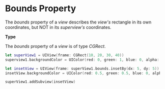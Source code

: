 # Bounds Property

The *bounds* property of a *view* describes the *view's* rectangle in its own coordinates, but NOT in its *superview's* coordinates.

**Type**

The *bounds* property of a *view* is of type *CGRect*. 


```swift
let superView1 = UIView(frame: CGRect(10, 20, 30, 40))
superview1.backgroundColor = UIColor(red: 0, green: 1, blue: 0, alpha: 1)

let insetView = UIView(frame: superView1.bounds.insetBy(dx: 5, dy: 5))
insetView.backgroundColor = UIColor(red: 0.5, green: 0.5, blue: 0, alpha: 1)

superView1.addSubview(insetView)
```
